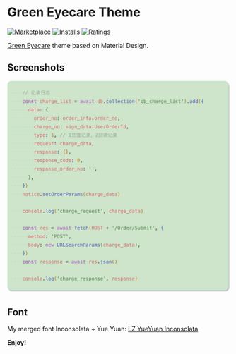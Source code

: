 # Green Eyecare Theme
[![Marketplace](https://vsmarketplacebadge.apphb.com/version/yezige.vscode-theme-green-eyecare.svg)](https://marketplace.visualstudio.com/items/yezige.vscode-theme-green-eyecare)
[![Installs](https://vsmarketplacebadge.apphb.com/installs/yezige.vscode-theme-green-eyecare.svg)](https://marketplace.visualstudio.com/items/yezige.vscode-theme-green-eyecare)
[![Ratings](https://vsmarketplacebadge.apphb.com/rating-short/yezige.vscode-theme-green-eyecare.svg)](https://marketplace.visualstudio.com/items/yezige.vscode-theme-green-eyecare)

[Green Eyecare](https://github.com/yezige/vscode-theme-green-eyecare) theme based on Material Design.

## Screenshots
![Screenshots](https://raw.githubusercontent.com/yezige/vscode-theme-green-eyecare/master/screenshots/preview.png)

## Font

My merged font Inconsolata + Yue Yuan: [LZ YueYuan Inconsolata](https://raw.githubusercontent.com/yezige/vscode-theme-green-eyecare/master/fonts/LZ-YueYuan-Inconsolata.otf)


**Enjoy!**
